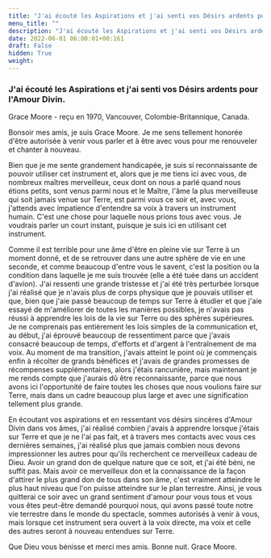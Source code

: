 ```yaml
---
title: "J'ai écouté les Aspirations et j'ai senti vos Désirs ardents pour l'Amour Divin."
menu_title: ""
description: "J'ai écouté les Aspirations et j'ai senti vos Désirs ardents pour l'Amour Divin."
date: 2022-06-01 06:00:01+00:161
draft: False
hidden: True
weight:
---
```

### J'ai écouté les Aspirations et j'ai senti vos Désirs ardents pour l'Amour Divin.

Grace Moore - reçu en 1970, Vancouver, Colombie-Britannique, Canada.

Bonsoir mes amis, je suis Grace Moore. Je me sens tellement honorée d'être autorisée à venir vous parler et à être avec vous pour me renouveler et chanter à nouveau.

Bien que je me sente grandement handicapée, je suis si reconnaissante de pouvoir utiliser cet instrument et, alors que je me tiens ici avec vous, de nombreux maîtres merveilleux, ceux dont on nous a parlé quand nous étions petits, sont venus parmi nous et le Maître, l'âme la plus merveilleuse qui soit jamais venue sur Terre, est parmi vous ce soir et, avec vous, j'attends avec impatience d'entendre sa voix à travers un instrument humain. C'est une chose pour laquelle nous prions tous avec vous. Je voudrais parler un court instant, puisque je suis ici en utilisant cet instrument.

Comme il est terrible pour une âme d'être en pleine vie sur Terre à un moment donné, et de se retrouver dans une autre sphère de vie en une seconde, et comme beaucoup d'entre vous le savent, c'est la position ou la condition dans laquelle je me suis trouvée (elle a été tuée dans un accident d'avion). J'ai ressenti une grande tristesse et j'ai été très perturbée lorsque j'ai réalisé que je n'avais plus de corps physique que je pouvais utiliser et que, bien que j'aie passé beaucoup de temps sur Terre à étudier et que j'aie essayé de m'améliorer de toutes les manières possibles, je n'avais pas réussi à apprendre les lois de la vie sur Terre ou des sphères supérieures. Je ne comprenais pas entièrement les lois simples de la communication et, au début, j'ai éprouvé beaucoup de ressentiment parce que j'avais consacré beaucoup de temps, d'efforts et d'argent à l'entraînement de ma voix. Au moment de ma transition, j'avais atteint le point où je commençais enfin à récolter de grands bénéfices et j'avais de grandes promesses de récompenses supplémentaires, alors j'étais rancunière, mais maintenant je me rends compte que j'aurais dû être reconnaissante, parce que nous avons ici l'opportunité de faire toutes les choses que nous voulions faire sur Terre, mais dans un cadre beaucoup plus large et avec une signification tellement plus grande.

En écoutant vos aspirations et en ressentant vos désirs sincères d'Amour Divin dans vos âmes, j'ai réalisé combien j'avais à apprendre lorsque j'étais sur Terre et que je ne l'ai pas fait, et à travers mes contacts avec vous ces dernières semaines, j'ai réalisé plus que jamais combien nous devons impressionner les autres pour qu'ils recherchent ce merveilleux cadeau de Dieu. Avoir un grand don de quelque nature que ce soit, et  j'ai été béni, ne suffit pas. Mais avoir ce merveilleux don et la connaissance de la façon d'attirer le plus grand don de tous dans son âme, c'est vraiment atteindre le plus haut niveau que l'on puisse atteindre sur le plan terrestre. Ainsi, je vous quitterai ce soir avec un grand sentiment d'amour pour vous tous et vous vous êtes peut-être demandé pourquoi nous, qui avons passé toute notre vie terrestre dans le monde du spectacle, sommes autorisés à venir à vous, mais lorsque cet instrument sera ouvert à la voix directe, ma voix et celle des autres seront à nouveau entendues sur Terre.

Que Dieu vous bénisse et merci mes amis. Bonne nuit. Grace Moore.
